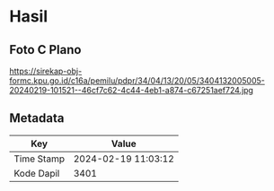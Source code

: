 # Hasil

## Foto C Plano

https://sirekap-obj-formc.kpu.go.id/c16a/pemilu/pdpr/34/04/13/20/05/3404132005005-20240219-101521--46cf7c62-4c44-4eb1-a874-c67251aef724.jpg


## Metadata

| Key        | Value               |
| ---------- | ------------------- |
| Time Stamp | 2024-02-19 11:03:12 |
| Kode Dapil | 3401                |



